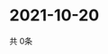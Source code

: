 # 2021-10-20
  共 0条

  <!-- BEGIN -->
  <!-- 最后更新时间Wed Oct 20 2021 17:11:43 GMT+0000 (Coordinated Universal Time) -->
  
  <!-- END -->
  
  